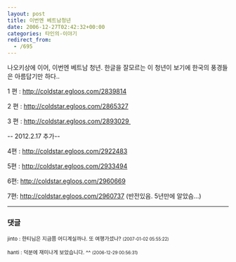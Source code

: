 ```yaml
---
layout: post
title: 이번엔 베트남청년
date: 2006-12-27T02:42:32+00:00
categories: 타인의-이야기
redirect_from:
  - /695
---
```


나오키상에 이어, 이번엔 베트남 청년. 한글을 잘모르는 이 청년이 보기에 한국의 풍경들은 아름답기만 하다..

1 편 : <a href="http://coldstar.egloos.com/2839814" target="bb">http://coldstar.egloos.com/2839814</a>

2 편 : <a href="http://coldstar.egloos.com/2865327" target="bb">http://coldstar.egloos.com/2865327</a>

3 편 : <a href="http://coldstar.egloos.com/2893029" target="bb">http://coldstar.egloos.com/2893029 </a>

-- 2012.2.17 추가--

4편 : <a title="[http://coldstar.egloos.com/2922483]로 이동합니다." href="http://coldstar.egloos.com/2922483" target="_blank">http://coldstar.egloos.com/2922483</a>

5편 : <a title="[http://coldstar.egloos.com/2933494]로 이동합니다." href="http://coldstar.egloos.com/2933494" target="_blank">http://coldstar.egloos.com/2933494</a>

6편: <a title="[http://coldstar.egloos.com/2960669]로 이동합니다." href="http://coldstar.egloos.com/2960669" target="_blank">http://coldstar.egloos.com/2960669

7</a>편: <a title="[http://coldstar.egloos.com/2960737]로 이동합니다." href="http://coldstar.egloos.com/2960737" target="_blank">http://coldstar.egloos.com/2960737</a> (반전있음. 5년만에 알았슴...)

* * *

### 댓글



<!--- cmt:1087 --->
<!--- mail: --->
<!--- parent:0 --->

<small class=comment>jinto : 한티님은 지금쯤 어디계실까나. 또 여행가셨나? <small>(2007-01-02 05:55:22)</small></small>


<!--- cmt:1088 --->
<!--- mail: --->
<!--- parent:0 --->

<small class=comment>hanti : 덕분에 재미나게 보았습니다. ^^ <small>(2006-12-29 00:56:31)</small></small>

